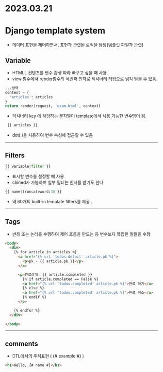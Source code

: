 # 2023.03.21

# Django template system  
  * 데이터 표현을 제어하면서, 표현과 관련된 로직을 담당(템플릿 파일과 관련)

## Variable  

* HTMLL 컨텐츠를 변수 갑셍 따라 빠구고 싶을 때 사용
* view 함수에서 render함수의 세번째 인자로 딕셔너리 타입으로 넘겨 받을 수 있음. 
```python
...생략
context = {
  'articles': articles
}
return render(request, 'exam.html', context)
```

* 딕셔너리 key 에 해당하는 문자열이 template에서 사용 가능한 변수명이 됨. 
```python
 {{ articles }}
```

* dot(.)을 사용하여 변수 속성에 접근할 수 있음

---

## Filters

```python
{{ variable|filter }}
```

* 표시할 변수를 설정할 때 사용
* chined가 가능하며 일부 필터는 인자를 받기도 한다  
```python
{{ name|truncateword:30 }}
```  
* 약 60개의 built-in template filters를 제공
.

---

## Tags
* 반복 또는 논리를 수행하여 제어 흐름을 만드는 등 변수보다 복잡한 일들을 수행 

```html
<body>
  <div>
    {% for article in articles %}
      <a href="{% url 'todos:detail' article.pk %}">
        <p>pk - {{ article.pk }}</p>
      </a>

      <p>완료상태: {{ article.completed }} 
        {% if article.completed == False %}
        <a href="{% url 'todos:completed' article.pk %}">완료 하기</a>
        {% else %}
        <a href="{% url 'todos:completed' article.pk %}">완료 취소</a>
        {% endif %}
      </p>

    {% endfor %}
  </div>
  
</body>
```
---

## comments
* DTL에서의 주석표현 ( {#  example   #} )

```html
<h1>Hello, {# name #}</h1>
```

